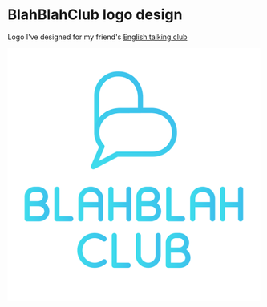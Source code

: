 # BlahBlahClub logo design
Logo I've designed for my friend's [English talking club](https://www.instagram.com/blahblah_club/)

<img src='https://github.com/perioad/BlahBlahClub_logo-design/blob/master/BlahBlahClub.png?raw=true'>
